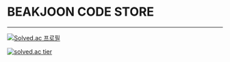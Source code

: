 # BEAKJOON CODE STORE
* * *
[![Solved.ac
프로필](http://mazassumnida.wtf/api/mini/generate_badge?boj=worldi77)](https://solved.ac/worldi77)

[![solved.ac tier](http://mazassumnida.wtf/api/v2/generate_badge?boj=worldi77)](https://solved.ac/worldi77)
